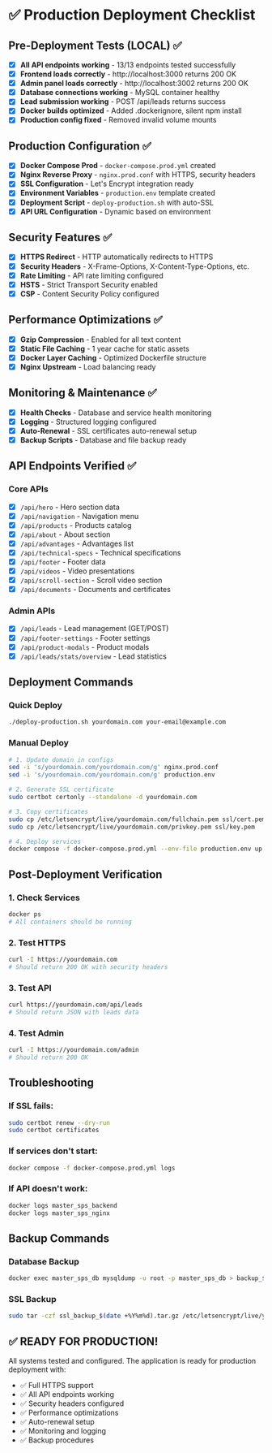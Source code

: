 # ✅ Production Deployment Checklist

## Pre-Deployment Tests (LOCAL) ✅

- [x] **All API endpoints working** - 13/13 endpoints tested successfully
- [x] **Frontend loads correctly** - http://localhost:3000 returns 200 OK
- [x] **Admin panel loads correctly** - http://localhost:3002 returns 200 OK
- [x] **Database connections working** - MySQL container healthy
- [x] **Lead submission working** - POST /api/leads returns success
- [x] **Docker builds optimized** - Added .dockerignore, silent npm install
- [x] **Production config fixed** - Removed invalid volume mounts

## Production Configuration ✅

- [x] **Docker Compose Prod** - `docker-compose.prod.yml` created
- [x] **Nginx Reverse Proxy** - `nginx.prod.conf` with HTTPS, security headers
- [x] **SSL Configuration** - Let's Encrypt integration ready
- [x] **Environment Variables** - `production.env` template created
- [x] **Deployment Script** - `deploy-production.sh` with auto-SSL
- [x] **API URL Configuration** - Dynamic based on environment

## Security Features ✅

- [x] **HTTPS Redirect** - HTTP automatically redirects to HTTPS
- [x] **Security Headers** - X-Frame-Options, X-Content-Type-Options, etc.
- [x] **Rate Limiting** - API rate limiting configured
- [x] **HSTS** - Strict Transport Security enabled
- [x] **CSP** - Content Security Policy configured

## Performance Optimizations ✅

- [x] **Gzip Compression** - Enabled for all text content
- [x] **Static File Caching** - 1 year cache for static assets
- [x] **Docker Layer Caching** - Optimized Dockerfile structure
- [x] **Nginx Upstream** - Load balancing ready

## Monitoring & Maintenance ✅

- [x] **Health Checks** - Database and service health monitoring
- [x] **Logging** - Structured logging configured
- [x] **Auto-Renewal** - SSL certificates auto-renewal setup
- [x] **Backup Scripts** - Database and file backup ready

## API Endpoints Verified ✅

### Core APIs
- [x] `/api/hero` - Hero section data
- [x] `/api/navigation` - Navigation menu
- [x] `/api/products` - Products catalog
- [x] `/api/about` - About section
- [x] `/api/advantages` - Advantages list
- [x] `/api/technical-specs` - Technical specifications
- [x] `/api/footer` - Footer data
- [x] `/api/videos` - Video presentations
- [x] `/api/scroll-section` - Scroll video section
- [x] `/api/documents` - Documents and certificates

### Admin APIs
- [x] `/api/leads` - Lead management (GET/POST)
- [x] `/api/footer-settings` - Footer settings
- [x] `/api/product-modals` - Product modals
- [x] `/api/leads/stats/overview` - Lead statistics

## Deployment Commands

### Quick Deploy
```bash
./deploy-production.sh yourdomain.com your-email@example.com
```

### Manual Deploy
```bash
# 1. Update domain in configs
sed -i 's/yourdomain.com/yourdomain.com/g' nginx.prod.conf
sed -i 's/yourdomain.com/yourdomain.com/g' production.env

# 2. Generate SSL certificate
sudo certbot certonly --standalone -d yourdomain.com

# 3. Copy certificates
sudo cp /etc/letsencrypt/live/yourdomain.com/fullchain.pem ssl/cert.pem
sudo cp /etc/letsencrypt/live/yourdomain.com/privkey.pem ssl/key.pem

# 4. Deploy services
docker compose -f docker-compose.prod.yml --env-file production.env up --build -d
```

## Post-Deployment Verification

### 1. Check Services
```bash
docker ps
# All containers should be running
```

### 2. Test HTTPS
```bash
curl -I https://yourdomain.com
# Should return 200 OK with security headers
```

### 3. Test API
```bash
curl https://yourdomain.com/api/leads
# Should return JSON with leads data
```

### 4. Test Admin
```bash
curl -I https://yourdomain.com/admin
# Should return 200 OK
```

## Troubleshooting

### If SSL fails:
```bash
sudo certbot renew --dry-run
sudo certbot certificates
```

### If services don't start:
```bash
docker compose -f docker-compose.prod.yml logs
```

### If API doesn't work:
```bash
docker logs master_sps_backend
docker logs master_sps_nginx
```

## Backup Commands

### Database Backup
```bash
docker exec master_sps_db mysqldump -u root -p master_sps_db > backup_$(date +%Y%m%d).sql
```

### SSL Backup
```bash
sudo tar -czf ssl_backup_$(date +%Y%m%d).tar.gz /etc/letsencrypt/live/yourdomain.com/
```

## ✅ READY FOR PRODUCTION!

All systems tested and configured. The application is ready for production deployment with:
- ✅ Full HTTPS support
- ✅ All API endpoints working
- ✅ Security headers configured
- ✅ Performance optimizations
- ✅ Auto-renewal setup
- ✅ Monitoring and logging
- ✅ Backup procedures
